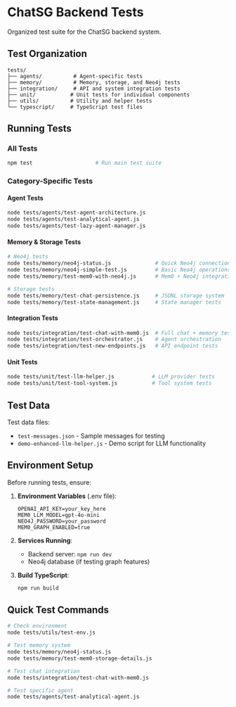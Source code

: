 # ChatSG Backend Tests

Organized test suite for the ChatSG backend system.

## Test Organization

```
tests/
├── agents/          # Agent-specific tests
├── memory/          # Memory, storage, and Neo4j tests  
├── integration/     # API and system integration tests
├── unit/           # Unit tests for individual components
├── utils/          # Utility and helper tests
└── typescript/     # TypeScript test files
```

## Running Tests

### All Tests
```bash
npm test                    # Run main test suite
```

### Category-Specific Tests

#### Agent Tests
```bash
node tests/agents/test-agent-architecture.js
node tests/agents/test-analytical-agent.js
node tests/agents/test-lazy-agent-manager.js
```

#### Memory & Storage Tests
```bash
# Neo4j tests
node tests/memory/neo4j-status.js              # Quick Neo4j connection check
node tests/memory/neo4j-simple-test.js         # Basic Neo4j operations
node tests/memory/test-mem0-with-neo4j.js      # Mem0 + Neo4j integration

# Storage tests
node tests/memory/test-chat-persistence.js     # JSONL storage system
node tests/memory/test-state-management.js     # State manager tests
```

#### Integration Tests
```bash
node tests/integration/test-chat-with-mem0.js  # Full chat + memory test
node tests/integration/test-orchestrator.js    # Agent orchestration
node tests/integration/test-new-endpoints.js   # API endpoint tests
```

#### Unit Tests
```bash
node tests/unit/test-llm-helper.js            # LLM provider tests
node tests/unit/test-tool-system.js           # Tool system tests
```

## Test Data

Test data files:
- `test-messages.json` - Sample messages for testing
- `demo-enhanced-llm-helper.js` - Demo script for LLM functionality

## Environment Setup

Before running tests, ensure:

1. **Environment Variables** (.env file):
   ```env
   OPENAI_API_KEY=your_key_here
   MEM0_LLM_MODEL=gpt-4o-mini
   NEO4J_PASSWORD=your_password
   MEM0_GRAPH_ENABLED=true
   ```

2. **Services Running**:
   - Backend server: `npm run dev`
   - Neo4j database (if testing graph features)

3. **Build TypeScript**:
   ```bash
   npm run build
   ```

## Quick Test Commands

```bash
# Check environment
node tests/utils/test-env.js

# Test memory system
node tests/memory/neo4j-status.js
node tests/memory/test-mem0-storage-details.js

# Test chat integration
node tests/integration/test-chat-with-mem0.js

# Test specific agent
node tests/agents/test-analytical-agent.js
```